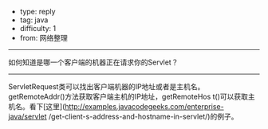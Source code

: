 - type: reply
- tag: java
- difficulty:  1
- from: 网络整理

--------

如何知道是哪一个客户端的机器正在请求你的Servlet？

---------

ServletRequest类可以找出客户端机器的IP地址或者是主机名。getRemoteAddr()方法获取客户端主机的IP地址，getRemoteHos
t()可以获取主机名。看下[这里](http://examples.javacodegeeks.com/enterprise-java/servlet
/get-client-s-address-and-hostname-in-servlet/)的例子。

